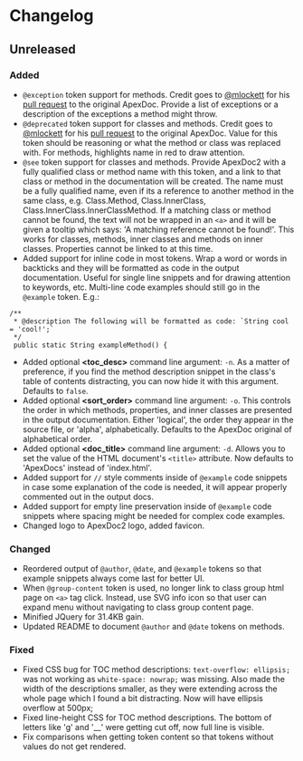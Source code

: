 # Changelog

## Unreleased

### Added
- `@exception` token support for methods. Credit goes to [@mlockett](https://github.com/mlockett) for his [pull request](https://github.com/SalesforceFoundation/ApexDoc/pull/75) to the original ApexDoc. Provide a list of exceptions or a description of the exceptions a method might throw.
- `@deprecated` token support for classes and methods. Credit goes to [@mlockett](https://github.com/mlockett) for his [pull request](https://github.com/SalesforceFoundation/ApexDoc/pull/75) to the original ApexDoc. Value for this token should be reasoning or what the method or class was replaced with. For methods, highlights name in red to draw attention.
- `@see` token support for classes and methods. Provide ApexDoc2 with a fully qualified class or method name with this token, and a link to that class or method in the documentation will be created. The name must be a fully qualified name, even if its a reference to another method in the same class, e.g. Class.Method, Class.InnerClass, Class.InnerClass.InnerClassMethod. If a matching class or method cannot be found, the text will not be wrapped in an `<a>` and it will be given a tooltip which says: 'A matching reference cannot be found!'. This works for classes, methods, inner classes and methods on inner classes. Properties cannot be linked to at this time.
- Added support for inline code in most tokens. Wrap a word or words in backticks and they will be formatted as code in the output documentation. Useful for single line snippets and for drawing attention to keywords, etc. Multi-line code examples should still go in the `@example` token. E.g.:

```
/**
 * @description The following will be formatted as code: `String cool = 'cool!';`
 */
 public static String exampleMethod() {
```
- Added optional **<toc_desc>** command line argument: `-n`. As a matter of preference, if you find the method description snippet in the class's table of contents distracting, you can now hide it with this argument. Defaults to `false`.
- Added optional **<sort_order>** command line argument: `-o`. This controls the order in which methods, properties, and inner classes are presented in the output documentation. Either 'logical', the order they appear in the source file, or 'alpha', alphabetically. Defaults to the ApexDoc original of alphabetical order.
- Added optional **<doc_title>** command line argument: `-d`. Allows you to set the value of the HTML document's `<title>` attribute. Now defaults to 'ApexDocs' instead of 'index.html'.
- Added support for `//` style comments inside of `@example` code snippets in case some explanation of the code is needed, it will appear properly commented out in the output docs.
- Added support for empty line preservation inside of `@example` code snippets where spacing might be needed for complex code examples.
- Changed logo to ApexDoc2 logo, added favicon.

### Changed
- Reordered output of `@author`, `@date`, and `@example` tokens so that example snippets always come last for better UI.
- When `@group-content` token is used, no longer link to class group html page on `<a>` tag click. Instead, use SVG info icon so that user can expand menu without navigating to class group content page.
- Minified JQuery for 31.4KB gain.
- Updated README to document `@author` and `@date` tokens on methods.

### Fixed
- Fixed CSS bug for TOC method descriptions: `text-overflow: ellipsis;` was not working as `white-space: nowrap;` was missing. Also made the width of the descriptions smaller, as they were extending across the whole page which I found a bit distracting. Now will have ellipsis overflow at 500px;
- Fixed line-height CSS for TOC method descriptions. The bottom of letters like 'g' and '__' were getting cut off, now full line is visible.
- Fix comparisons when getting token content so that tokens without values do not get rendered.